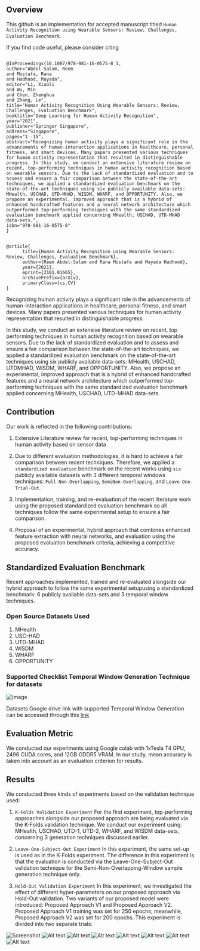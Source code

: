 ## Overview
This github is an implementation for accepted manuscript titled `Human Activity Recognition using Wearable Sensors: Review, Challenges, Evaluation Benchmark`.

If you find code useful, please consider citing
```

@InProceedings{10.1007/978-981-16-0575-8_1,
author="Abdel-Salam, Reem
and Mostafa, Rana
and Hadhood, Mayada",
editor="Li, Xiaoli
and Wu, Min
and Chen, Zhenghua
and Zhang, Le",
title="Human Activity Recognition Using Wearable Sensors: Review, Challenges, Evaluation Benchmark",
booktitle="Deep Learning for Human Activity Recognition",
year="2021",
publisher="Springer Singapore",
address="Singapore",
pages="1--15",
abstract="Recognizing human activity plays a significant role in the advancements of human-interaction applications in healthcare, personal fitness, and smart devices. Many papers presented various techniques for human activity representation that resulted in distinguishable progress. In this study, we conduct an extensive literature review on recent, top-performing techniques in human activity recognition based on wearable sensors. Due to the lack of standardized evaluation and to assess and ensure a fair comparison between the state-of-the-art techniques, we applied a standardized evaluation benchmark on the state-of-the-art techniques using six publicly available data-sets: MHealth, USCHAD, UTD-MHAD, WISDM, WHARF, and OPPORTUNITY. Also, we propose an experimental, improved approach that is a hybrid of enhanced handcrafted features and a neural network architecture which outperformed top-performing techniques with the same standardized evaluation benchmark applied concerning MHealth, USCHAD, UTD-MHAD data-sets.",
isbn="978-981-16-0575-8"
}


@article{
      title={Human Activity Recognition using Wearable Sensors: Review, Challenges, Evaluation Benchmark}, 
      author={Reem Abdel-Salam and Rana Mostafa and Mayada Hadhood},
      year={2021},
      eprint={2101.01665},
      archivePrefix={arXiv},
      primaryClass={cs.CV}
}

```

Recognizing human activity plays a significant role in the advancements of human-interaction applications in healthcare, personal fitness, and smart devices. Many papers presented various techniques for human activity representation that resulted in distinguishable progress.

In this study, we conduct an extensive literature review on recent, top performing techniques in human activity recognition based on wearable sensors. Due to the lack of standardized evaluation and to assess and ensure a fair comparison between the state-of-the-art techniques, we applied a standardized evaluation benchmark on the state-of-the-art techniques using six publicly available data-sets: MHealth, USCHAD, UTDMHAD, WISDM, WHARF, and OPPORTUNITY. Also, we propose an experimental, improved approach that is a hybrid of enhanced handcrafted features and a neural network architecture which outperformed top-performing techniques with the same standardized evaluation benchmark applied concerning MHealth, USCHAD, UTD-MHAD data-sets.

## Contribution
Our work is reflected in the following contributions:

1. Extensive Literature review for recent, top-performing techniques in human
activity based on sensor data

2. Due to different evaluation methodologies, it is hard to achieve a fair comparison between recent techniques. Therefore, we applied a `standardized evaluation` benchmark on the recent works using `six` publicly available datasets with 3 different temporal windows techniques: `Full-Non-Overlapping`, `SemiNon-Overlapping`, and `Leave-One-Trial-Out`.
3. Implementation, training, and re-evaluation of the recent literature work using the proposed standardized evaluation benchmark so all techniques follow
the same experimental setup to ensure a fair comparison.
4. Proposal of an experimental, hybrid approach that combines enhanced feature extraction with neural networks, and evaluation using the proposed
evaluation benchmark criteria, achieving a competitive accuracy.

## Standardized Evaluation Benchmark
Recent approaches implemented, trained and re-evaluated alongside our hybrid approach to follow the same experimental setupusing a standardized benchmark: 6 publicly available data-sets and 3 temporal window techniques.

### Open Source Datasets Used
1. MHealth
2. USC-HAD 
3. UTD-MHAD 
4. WISDM 
5. WHARF
6. OPPORTUNITY

### Supported Checklist Temporal Window Generation Technique for datasets
![image](Images/Checklist_Supported_Temporal_Window_Generation_Technique_Datasets.PNG?raw=true "Title")

Datasets Google drive link with supported Temporal Window Generation can be accessed through this [link](https://drive.google.com/drive/folders/1iEx-9qrV3sptYqKlR36nPg1fCjC2JzPe?usp=sharing)

## Evaluation Metric
We conducted our experiments using Google colab with 1xTesla T4 GPU, 2496 CUDA cores, and 12GB GDDR5 VRAM. In
our study, mean accuracy is taken into account as an evaluation criterion for results.

## Results

We conducted three kinds of experiments based on the validation technique used:
1. `K-Folds Validation Experiment`
For the first experiment, top-performing approaches alongside our proposed approach are being evaluated via the K-Folds
validation technique. We conduct our experiment using: MHealth, USCHAD, UTD-1, UTD-2, WHARF, and WISDM data-sets, concerning 3 generation techniques 
discussed earlier.

2. `Leave-One-Subject-Out Experiment`
In this experiment, the same set-up is used as in the K-Folds experiment. The difference in this experiment is that the
evaluation is conducted via the Leave-One-Subject-Out validation technique for the Semi-Non-Overlapping-Window sample generation technique only.

3. `Hold-Out Validation Experiment`
In this experiment, we investigated the effect of different hyper-parameters on our proposed approach via Hold-Out validation. Two variants of our proposed model were introduced: Proposed Approach V1 and Proposed Approach V2. Proposed Approach V1 training was set for 250 epochs; meanwhile, Proposed Approach V2 was set for 200 epochs. This experiment is divided into two separate trials:

![Screenshot](Images/Mean_Accuracy_SNOW_K_Folds_Validation.PNG)
![Alt text](Images/Mean_Accuracy_LOTO_K_Folds_Validation.PNG?raw=true "Title")
![Alt text](Images/Mean_Accuracy_FNOW_K_Folds_Validation.PNG?raw=true "Title")
![Alt text](Images/Mean_Accuracy_SNOW_LOSO_Validation.PNG?raw=true "Title")
![Alt text](Images/Mean_Accuracy_SNOW_HO_Validation.PNG?raw=true "Title")
![Alt text](Images/Mean_Accuracy_SNOW_HO_Validation_Proposed_App.PNG?raw=true "Title")
![Alt text](Images/Mean_Accuracy_LOTO_HO_Validation_Proposed_Approach.PNG?raw=true "Title")
![Alt text](Images/Mean_Accuracy_FNOW_HO_Validation_Proposed_App.PNG?raw=true "Title")

